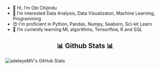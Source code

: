 - 👋 Hi, I’m Obi Chijindu
- 👀 I’m interested  Data Analysis, Data Visualizaton, Machine Learning, Programming
- 😍 I'm proficient in  Python, Pandas, Numpy, Seaborn, Sci-kit Learn
- 🌱 I’m currently learning ML algorithms, Tensorflow, R and SQL

<h2 align="center">📊 Github Stats 📊</h2>

![adeleyeMV's GitHub Stats](https://github-readme-stats.vercel.app/api?username=adeleyeMV&show_icons=true&theme=radical)
